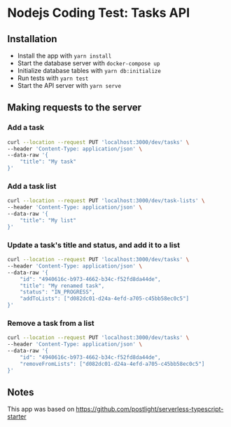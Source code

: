 # Nodejs Coding Test: Tasks API

## Installation

- Install the app with `yarn install`
- Start the database server with `docker-compose up`
- Initialize database tables with `yarn db:initialize`
- Run tests with `yarn test`
- Start the API server with `yarn serve`

## Making requests to the server

### Add a task

```sh
curl --location --request PUT 'localhost:3000/dev/tasks' \
--header 'Content-Type: application/json' \
--data-raw '{
    "title": "My task"
}'
```

### Add a task list

```sh
curl --location --request PUT 'localhost:3000/dev/task-lists' \
--header 'Content-Type: application/json' \
--data-raw '{
    "title": "My list"
}'
```

### Update a task's title and status, and add it to a list

```sh
curl --location --request PUT 'localhost:3000/dev/tasks' \
--header 'Content-Type: application/json' \
--data-raw '{
    "id": "4940616c-b973-4662-b34c-f52fd8da44de",
    "title": "My renamed task",
    "status": "IN_PROGRESS",
    "addToLists": ["d082dc01-d24a-4efd-a705-c45bb58ec0c5"]
}'
```

### Remove a task from a list

```sh
curl --location --request PUT 'localhost:3000/dev/tasks' \
--header 'Content-Type: application/json' \
--data-raw '{
    "id": "4940616c-b973-4662-b34c-f52fd8da44de",
    "removeFromLists": ["d082dc01-d24a-4efd-a705-c45bb58ec0c5"]
}'
```

## Notes

This app was based on https://github.com/postlight/serverless-typescript-starter
